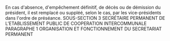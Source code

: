 En cas d'absence, d'empêchement définitif, de décès ou de démission du président, il est remplacé ou suppléé, selon le cas, par les vice-présidents dans l'ordre de préséance.
SOUS-SECTION 3
SECRÉTAIRE PERMANENT DE L’ETABLISSEMENT PUBLIC
DE COOPERATION INTERCOMMUNALE
PARAGRAPHE 1
ORGANISATION ET FONCTIONNEMENT
DU SECRETARIAT PERMANENT